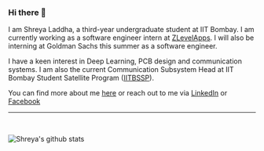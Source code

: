 ### Hi there 👋

I am Shreya Laddha, a third-year undergraduate student at IIT Bombay. I am currently working as a software engineer intern at [ZLevelApps](https://zlevelapps.com/). I will also be interning at Goldman Sachs this summer as a software engineer. 

I have a keen interest in Deep Learning, PCB design and communication systems. I am also the current Communication Subsystem Head at IIT Bombay Student Satellite Program ([IITBSSP](https://www.aero.iitb.ac.in/satlab/)).

You can find more about me [here](https://laddhashreya2000.github.io/) or reach out to me via [LinkedIn](https://www.linkedin.com/in/shreya-laddha/) or [Facebook](https://www.facebook.com/shreya.laddha.779)

---
<br/>
<!-- Here are some ideas to get you started:

- 🔭 I’m currently working on ...
- 🌱 I’m currently learning ...
- 👯 I’m looking to collaborate on ...
- 🤔 I’m looking for help with ...
- 💬 Ask me about ...
- 😄 Pronouns: ...
- ⚡ Fun fact: ...
--> 
<!-- - 📫 How to reach me: ... -->

![Shreya's github stats](https://github-readme-stats.vercel.app/api?username=laddhashreya2000&show_icons=true&theme=radical&hide=issues,stars&count_private=true)

<!-- [![Top Langs](https://github-readme-stats.vercel.app/api/top-langs/?username=laddhashreya2000&langs_count=8&theme=radical&layout=compact&hide=)](https://github.com/anuraghazra/github-readme-stats) -->

<!-- [![willianrod's wakatime stats](https://github-readme-stats.vercel.app/api/wakatime?username=laddhashreya2000)](https://github.com/anuraghazra/github-readme-stats) -->
